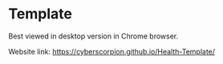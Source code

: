 # Template

Best viewed in desktop version in Chrome browser.

Website link: https://cyberscorpion.github.io/Health-Template/
